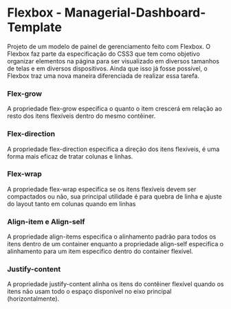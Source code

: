 # Flexbox - Managerial-Dashboard-Template
Projeto de um modelo de painel de gerenciamento feito com Flexbox. O Flexbox faz parte da especificação do CSS3 que tem como objetivo organizar elementos na página para ser visualizado em diversos tamanhos de telas e em diversos dispositivos. Ainda que isso já fosse possível, o Flexbox traz uma nova maneira diferenciada de realizar essa tarefa.


### Flex-grow
A propriedade flex-grow especifica o quanto o item crescerá em relação ao resto dos itens flexíveis dentro do mesmo contêiner.

### Flex-direction
A propriedade flex-direction especifica a direção dos itens flexíveis, é uma forma mais eficaz de tratar colunas e linhas.

### Flex-wrap
A propriedade flex-wrap especifica se os itens flexíveis devem ser compactados ou não, sua principal utilidade é para quebra de linha e ajuste do layout tanto em colunas quando em linhas

### Align-item e Align-self
A propriedade align-items especifica o alinhamento padrão para todos os itens dentro de um container enquanto a propriedade align-self especifica o alinhamento para um item especifico dentro do container flexível.

### Justify-content
A propriedade justify-content alinha os itens do contêiner flexível quando os itens não usam todo o espaço disponível no eixo principal (horizontalmente).


